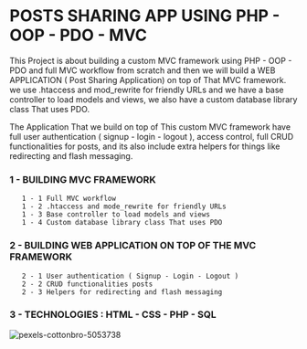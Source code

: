# POSTS SHARING APP USING PHP - OOP - PDO - MVC

This Project is about building a custom MVC framework using PHP - OOP - PDO and full MVC workflow from scratch and then we will build a WEB APPLICATION ( Post Sharing Application) on top of That MVC framework. we use .htaccess and mod_rewrite for friendly URLs and we have a base controller to load models and views, we also have a custom database library class That uses PDO.

The Application That we build on top of This custom MVC framework have full user authentication ( signup - login - logout ), access control, full CRUD functionalities for posts, and its also include extra helpers for things like redirecting and flash messaging.

### 1 - BUILDING MVC FRAMEWORK

       1 - 1 Full MVC workflow
       1 - 2 .htaccess and mode_rewrite for friendly URLs
       1 - 3 Base controller to load models and views
       1 - 4 Custom database library class That uses PDO

### 2 - BUILDING WEB APPLICATION ON TOP OF THE MVC FRAMEWORK

       2 - 1 User authentication ( Signup - Login - Logout )
       2 - 2 CRUD functionalities posts
       2 - 3 Helpers for redirecting and flash messaging

### 3 - TECHNOLOGIES : HTML - CSS - PHP - SQL

![pexels-cottonbro-5053738](https://user-images.githubusercontent.com/59705964/164145559-8edd4cf2-ecaf-4846-9653-3ba650d40455.jpg)

